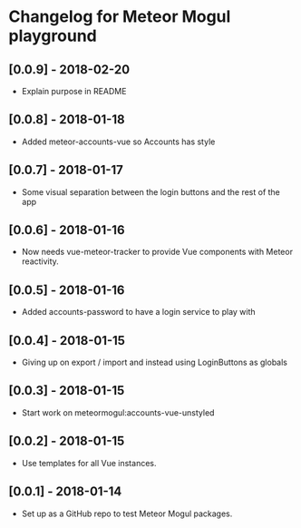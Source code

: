 # Changelog for Meteor Mogul playground

## [0.0.9] - 2018-02-20

- Explain purpose in README

## [0.0.8] - 2018-01-18

- Added meteor-accounts-vue so Accounts has style

## [0.0.7] - 2018-01-17

- Some visual separation between the login buttons and the rest of the app

## [0.0.6] - 2018-01-16

- Now needs vue-meteor-tracker to provide Vue components with Meteor reactivity.

## [0.0.5] - 2018-01-16

- Added accounts-password to have a login service to play with

## [0.0.4] - 2018-01-15

- Giving up on export / import and instead using LoginButtons as globals

## [0.0.3] - 2018-01-15

- Start work on meteormogul:accounts-vue-unstyled

## [0.0.2] - 2018-01-15

- Use templates for all Vue instances.

## [0.0.1] - 2018-01-14

- Set up as a GitHub repo to test Meteor Mogul packages.
